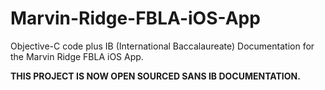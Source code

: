 Marvin-Ridge-FBLA-iOS-App
=========================
Objective-C code plus IB (International Baccalaureate) Documentation for the Marvin Ridge FBLA iOS App.

<b> THIS PROJECT IS NOW OPEN SOURCED SANS IB DOCUMENTATION.
